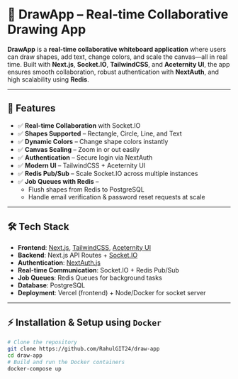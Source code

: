 # 🎨 DrawApp – Real-time Collaborative Drawing App  

**DrawApp** is a **real-time collaborative whiteboard application** where users can draw shapes, add text, change colors, and scale the canvas—all in real time. Built with **Next.js**, **Socket.IO**, **TailwindCSS**, and **Aceternity UI**, the app ensures smooth collaboration, robust authentication with **NextAuth**, and high scalability using **Redis**.  

---

## 🚀 Features  

- ✅ **Real-time Collaboration** with Socket.IO  
- ✅ **Shapes Supported** – Rectangle, Circle, Line, and Text  
- ✅ **Dynamic Colors** – Change shape colors instantly  
- ✅ **Canvas Scaling** – Zoom in or out easily  
- ✅ **Authentication** – Secure login via NextAuth  
- ✅ **Modern UI** – TailwindCSS + Aceternity UI  
- ✅ **Redis Pub/Sub** – Scale Socket.IO across multiple instances  
- ✅ **Job Queues with Redis** –  
  - Flush shapes from Redis to PostgreSQL  
  - Handle email verification & password reset requests at scale  

---

## 🛠 Tech Stack  

- **Frontend**: [Next.js](https://nextjs.org/), [TailwindCSS](https://tailwindcss.com/), [Aceternity UI](https://ui.aceternity.com/)  
- **Backend**: Next.js API Routes + [Socket.IO](https://socket.io/)  
- **Authentication**: [NextAuth.js](https://next-auth.js.org/)  
- **Real-time Communication**: Socket.IO + Redis Pub/Sub  
- **Job Queues**: Redis Queues for background tasks
- **Database**: PostgreSQL  
- **Deployment**: Vercel (frontend) + Node/Docker for socket server  

---
## ⚡ Installation & Setup using `Docker`
```bash
# Clone the repository
git clone https://github.com/RahulGIT24/draw-app
cd draw-app
# Build and run the Docker containers
docker-compose up
```